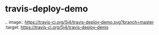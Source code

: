 # travis-deploy-demo

.. image:: https://travis-ci.org/5j4/travis-deploy-demo.svg?branch=master
    :target: https://travis-ci.org/5j4/travis-deploy-demo
